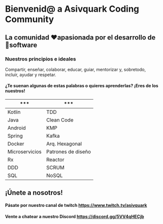 # Bienvenid@ a Asivquark Coding Community

## La comunidad ❤️apasionada por el desarrollo de 🤖software

### Nuestros principios e ideales
Compartir, enseñar, colaborar, educar, guiar, mentorizar y, sobretodo, incluir, ayudar y respetar.

#### ¿Te suenan algunas de estas palabras o quieres aprenderlas? ¡Eres de los nuestros!


| ***  | ***  |
|---|---|
| Kotlin  | TDD  |
| Java  | Clean Code  |
| Android  | KMP  |
| Spring  | Kafka  |
| Docker  | Arq. Hexagonal  |
| Microservicios  | Patrones de diseño  |
| Rx  | Reactor  |
| DDD  | SCRUM  |
| SQL  | NoSQL  |


## ¡Únete a nosotros!

#### Pásate por nuestro canal de twitch https://www.twitch.tv/asivquark

#### Vente a chatear a nuestro Discord https://discord.gg/5VV4qHECjb

